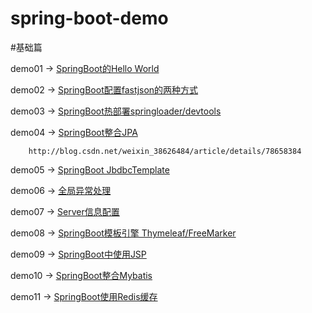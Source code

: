 # spring-boot-demo
#基础篇

demo01 -> [SpringBoot的Hello World](https://github.com/wang125631/spring-boot-demo/tree/master/src/main/java/com/wpx/demo01)

demo02 -> [SpringBoot配置fastjson的两种方式](https://github.com/wang125631/spring-boot-demo/tree/master/src/main/java/com/wpx/demo01)

demo03 -> [SpringBoot热部署springloader/devtools](https://github.com/wang125631/spring-boot-demo/tree/master/src/main/java/com/wpx/demo01)

demo04 -> [SpringBoot整合JPA](https://github.com/wang125631/spring-boot-demo/tree/master/src/main/java/com/wpx/demo01)

		http://blog.csdn.net/weixin_38626484/article/details/78658384

demo05 -> [SpringBoot JbdbcTemplate](https://github.com/wang125631/spring-boot-demo/tree/master/src/main/java/com/wpx/demo01)

demo06 -> [全局异常处理](https://github.com/wang125631/spring-boot-demo/tree/master/src/main/java/com/wpx/demo01)

demo07 -> [Server信息配置](https://github.com/wang125631/spring-boot-demo/tree/master/src/main/java/com/wpx/demo01)

demo08 -> [SpringBoot模板引擎 Thymeleaf/FreeMarker](https://github.com/wang125631/spring-boot-demo/tree/master/src/main/java/com/wpx/demo01)

demo09 -> [SpringBoot中使用JSP](https://github.com/wang125631/spring-boot-demo/tree/master/src/main/java/com/wpx/demo01)

demo10 -> [SpringBoot整合Mybatis](https://github.com/wang125631/spring-boot-demo/tree/master/src/main/java/com/wpx/demo01)

demo11 -> [SpringBoot使用Redis缓存](https://github.com/wang125631/spring-boot-demo/tree/master/src/main/java/com/wpx/demo01)
	
	
	
	
	


